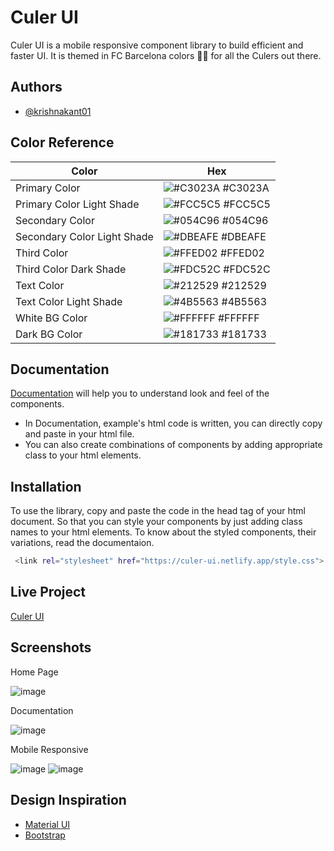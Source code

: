 
# Culer UI

Culer UI is a mobile responsive component library to build efficient and faster UI. 
It is themed in FC Barcelona colors 🔵🔴 for all the Culers out there.

## Authors

- [@krishnakant01](https://www.github.com/krishnakant01)


## Color Reference

| Color             | Hex                                                                |
| ----------------- | ------------------------------------------------------------------ |
| Primary Color | ![#C3023A](https://via.placeholder.com/10/C3023A?text=+) #C3023A |
| Primary Color Light Shade | ![#FCC5C5](https://via.placeholder.com/10/FCC5C5?text=+) #FCC5C5 |
| Secondary Color | ![#054C96](https://via.placeholder.com/10/054C96?text=+) #054C96 |
| Secondary Color Light Shade | ![#DBEAFE](https://via.placeholder.com/10/DBEAFE?text=+) #DBEAFE |
| Third Color | ![#FFED02](https://via.placeholder.com/10/FFED02?text=+) #FFED02 |
| Third Color Dark Shade | ![#FDC52C](https://via.placeholder.com/10/FDC52C?text=+) #FDC52C |
| Text Color | ![#212529](https://via.placeholder.com/10/212529?text=+) #212529 |
| Text Color Light Shade | ![#4B5563](https://via.placeholder.com/10/#4B5563?text=+) #4B5563 |
| White BG Color | ![#FFFFFF](https://via.placeholder.com/10/FFFFFF?text=+) #FFFFFF |
| Dark BG Color | ![#181733](https://via.placeholder.com/10/181733?text=+) #181733 |

## Documentation

[Documentation](https://culer-ui.netlify.app/docs.html) will help you to understand look and feel of the components.

* In Documentation, example's html code is written, you can directly copy and paste in your html file.
* You can also create combinations of components by adding appropriate class to your html elements.



## Installation

To use the library, copy and paste the code in the head tag of your html document.
So that you can style your components by just adding class names to your html elements.
To know about the styled components, their variations, read the documentaion.
```bash
 <link rel="stylesheet" href="https://culer-ui.netlify.app/style.css">
```
    
## Live Project

[Culer UI](https://culer-ui.netlify.app/)
## Screenshots
 Home Page
 
![image](https://user-images.githubusercontent.com/63720159/153748547-459116fa-39d9-497b-96e3-2dfa4a3db38f.png)

 Documentation
 
![image](https://user-images.githubusercontent.com/63720159/153748574-9e84b6e3-84d5-423d-b795-9cf7f9dad3b3.png)

 Mobile Responsive
 
 ![image](https://user-images.githubusercontent.com/63720159/153748669-3d6ff229-2ab7-48ad-b6cc-dbbc5a6a0f5e.png) ![image](https://user-images.githubusercontent.com/63720159/153748698-11bdb25d-1f0e-4f7b-9c71-b11317635628.png)



## Design Inspiration

* [Material UI](https://mui.com/)
* [Bootstrap](https://getbootstrap.com/)
